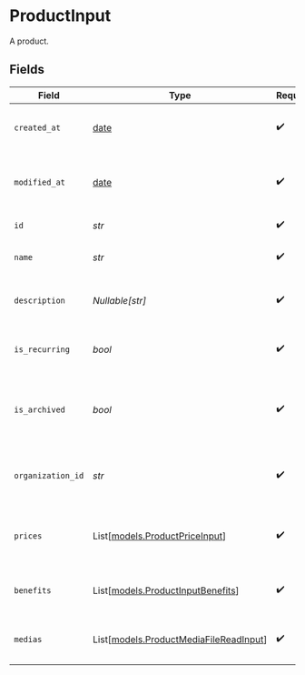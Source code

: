 # ProductInput

A product.


## Fields

| Field                                                                            | Type                                                                             | Required                                                                         | Description                                                                      |
| -------------------------------------------------------------------------------- | -------------------------------------------------------------------------------- | -------------------------------------------------------------------------------- | -------------------------------------------------------------------------------- |
| `created_at`                                                                     | [date](https://docs.python.org/3/library/datetime.html#date-objects)             | :heavy_check_mark:                                                               | Creation timestamp of the object.                                                |
| `modified_at`                                                                    | [date](https://docs.python.org/3/library/datetime.html#date-objects)             | :heavy_check_mark:                                                               | Last modification timestamp of the object.                                       |
| `id`                                                                             | *str*                                                                            | :heavy_check_mark:                                                               | The ID of the product.                                                           |
| `name`                                                                           | *str*                                                                            | :heavy_check_mark:                                                               | The name of the product.                                                         |
| `description`                                                                    | *Nullable[str]*                                                                  | :heavy_check_mark:                                                               | The description of the product.                                                  |
| `is_recurring`                                                                   | *bool*                                                                           | :heavy_check_mark:                                                               | Whether the product is a subscription tier.                                      |
| `is_archived`                                                                    | *bool*                                                                           | :heavy_check_mark:                                                               | Whether the product is archived and no longer available.                         |
| `organization_id`                                                                | *str*                                                                            | :heavy_check_mark:                                                               | The ID of the organization owning the product.                                   |
| `prices`                                                                         | List[[models.ProductPriceInput](../models/productpriceinput.md)]                 | :heavy_check_mark:                                                               | List of available prices for this product.                                       |
| `benefits`                                                                       | List[[models.ProductInputBenefits](../models/productinputbenefits.md)]           | :heavy_check_mark:                                                               | The benefits granted by the product.                                             |
| `medias`                                                                         | List[[models.ProductMediaFileReadInput](../models/productmediafilereadinput.md)] | :heavy_check_mark:                                                               | The medias associated to the product.                                            |